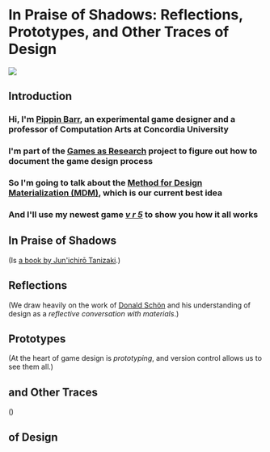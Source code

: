 # In Praise of Shadows: Reflections, Prototypes, and Other Traces of Design

![](https://pippinbarr.com/v-r-5/press/images/cookie-interior.png)

## Introduction

### Hi, I'm [Pippin Barr](https://pippinbarr.com), an experimental game designer and a professor of Computation Arts at Concordia University

### I'm part of the [Games as Research](https://gamesasresearch.com) project to figure out how to document the game design process

### So I'm going to talk about the [Method for Design Materialization (MDM)](https://direct.mit.edu/desi/article-abstract/39/1/55/114217/Generative-Logics-and-Conceptual-Clicks-A-Case?redirectedFrom=fulltext), which is our current best idea

### And I'll use my newest game [*v r 5*](https://pippinbarr.com/v-r-5/info) to show you how it all works

## In Praise of Shadows

(Is [a book by Jun'ichirō Tanizaki](https://en.wikipedia.org/wiki/In_Praise_of_Shadows).)

## Reflections

(We draw heavily on the work of [Donald Schön](https://hci.stanford.edu/publications/bds/9-schon.html) and his understanding of design as a *reflective conversation with materials*.)

## Prototypes

(At the heart of game design is *prototyping*, and version control allows us to see them all.)

## and Other Traces

()

## of Design
